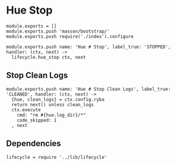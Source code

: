
# Hue Stop

    module.exports = []
    module.exports.push 'masson/bootstrap/'
    module.exports.push require('./index').configure

    module.exports.push name: 'Hue # Stop', label_true: 'STOPPED', handler: (ctx, next) ->
      lifecycle.hue_stop ctx, next

## Stop Clean Logs

    module.exports.push name: 'Hue # Stop Clean Logs', label_true: 'CLEANED', handler: (ctx, next) ->
      {hue, clean_logs} = ctx.config.ryba
      return next() unless clean_logs
      ctx.execute
        cmd: "rm #{hue.log_dir}/*"
        code_skipped: 1
      , next

## Dependencies

    lifecycle = require '../lib/lifecycle'
